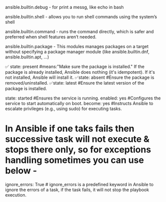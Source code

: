 ansible.builtin.debug - for print a messg, like echo in bash

ansible.builtin.shell - allows you to run shell commands using the system’s shell

ansible.builtin.command - runs the command directly, which is safer and preferred when shell features aren’t needed.

ansible.builtin.package - This modules manages packages on a target without specifying a package manager module
(like ansible.builtin.dnf, ansible.builtin.apt, …)




✅ state: present  #means:"Make sure the package is installed."
If the package is already installed, Ansible does nothing (it's idempotent). If it's not installed, Ansible will install it.
✅state: absent   #Ensure the package is removed/uninstalled.
✅state: latest   #Ensure the latest version of the package is installed.

state: started        #Ensures the service is running.
enabled: yes          #Configures the service to start automatically on boot.
become: yes           #Instructs Ansible to escalate privileges (e.g., using sudo) for executing tasks.

# In Ansible if one taks fails then successive task will not execute & stops there only, so for exceptions handling sometimes you can use below -

ignore_errors: True          # ignore_errors is a predefined keyword in Ansible to ignore the errors of a task, if the task fails, it will not stop the playbook execution.

